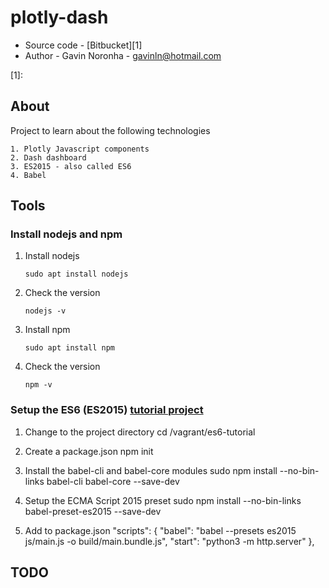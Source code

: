# plotly-dash

* Source code - [Bitbucket][1]
* Author - Gavin Noronha - <gavinln@hotmail.com>

[1]: 

## About

Project to learn about the following technologies

    1. Plotly Javascript components
    2. Dash dashboard
    3. ES2015 - also called ES6
    4. Babel

## Tools

### Install nodejs and npm

1. Install nodejs

    ```
    sudo apt install nodejs
    ```

2. Check the version

    ```
    nodejs -v
    ```

3. Install npm

    ```
    sudo apt install npm
    ```

4. Check the version

    ```
    npm -v
    ```

### Setup the ES6 (ES2015) [tutorial project][100]

[100]: http://ccoenraets.github.io/es6-tutorial/

1. Change to the project directory
cd /vagrant/es6-tutorial

2. Create a package.json
npm init

3. Install the babel-cli and babel-core modules
sudo npm install --no-bin-links babel-cli babel-core --save-dev

4. Setup the ECMA Script 2015 preset
sudo npm install --no-bin-links babel-preset-es2015 --save-dev

5. Add to package.json
"scripts": {
    "babel": "babel --presets es2015 js/main.js -o build/main.bundle.js",
    "start": "python3 -m http.server"
},


## TODO

